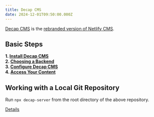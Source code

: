 ```yaml
---
title: Decap CMS
date: 2024-12-01T09:50:00.000Z
---
```

[Decap CMS](https://decapcms.org/blog/2023/02/introducing-decap/) is the [rebranded version of Netlify CMS](https://www.netlify.com/blog/netlify-cms-to-become-decap-cms/).

## Basic Steps

**1. [Install Decap CMS](https://decapcms.org/docs/install-decap-cms/)**\
**2. [Choosing a Backend](https://decapcms.org/docs/choosing-a-backend/)**\
**3. [Configure Decap CMS](https://decapcms.org/docs/configure-decap-cms/)**\
**4. [Access Your Content](https://decapcms.org/docs/access-your-content/)**

## Working with a Local Git Repository

Run `npx decap-server` from the root directory of the above repository.

[Details](https://decapcms.org/docs/working-with-a-local-git-repository/)

